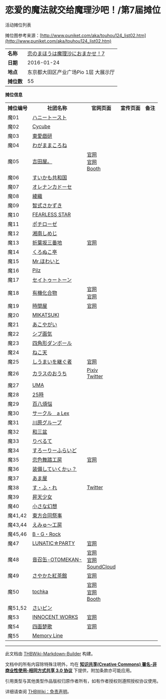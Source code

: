 # 恋爱的魔法就交给魔理沙吧！/第7届摊位

<!-- source html: G:\repos\THBWiki-Markdown-Builder\THBWikiMarkdown\Temp\main\7\70\ns0%3A%E6%81%8B%E7%88%B1%E7%9A%84%E9%AD%94%E6%B3%95%E5%B0%B1%E4%BA%A4%E7%BB%99%E9%AD%94%E7%90%86%E6%B2%99%E5%90%A7%EF%BC%81%2F%E7%AC%AC7%E5%B1%8A%E6%91%8A%E4%BD%8D.html -->

活动摊位列表

  
摊位图参考来源：[http://www.puniket.com/aka/touhou124_list02.htm](http://www.puniket.com/aka/touhou124_list02.htm)
  
  
  

  


<table>

<tbody><tr>
<td><b>名称</b></td>
<td><a href="/%E6%81%8B%E7%88%B1%E7%9A%84%E9%AD%94%E6%B3%95%E5%B0%B1%E4%BA%A4%E7%BB%99%E9%AD%94%E7%90%86%E6%B2%99%E5%90%A7%EF%BC%81#7" title="恋爱的魔法就交给魔理沙吧！">恋のまほうは魔理沙におまかせ！7</a>
</td></tr>
<tr>
<td><b>日期</b></td>
<td>2016-01-24
</td></tr>
<tr>
<td><b>地点</b></td>
<td>东京都大田区产业广场Pio 1层 大展示厅
</td></tr>
<tr>
<td><b>摊位数</b></td>
<td>55
</td></tr></tbody></table>


 **摊位信息**   

<table><tbody><tr><th>摊位编号</th><th>社团名称</th><th>官网页面</th><th>宣传页面</th><th>备注</th></tr><tr><td id="ハニートースト">魔01</td><td><a href="/index.php?title=%E3%83%8F%E3%83%8B%E3%83%BC%E3%83%88%E3%83%BC%E3%82%B9%E3%83%88&amp;action=edit&amp;redlink=1" class="new" title="ハニートースト（页面不存在）">ハニートースト</a></td><td></td><td></td><td></td></tr>
<tr><td id="Cycube">魔02</td><td><a href="/index.php?title=Cycube&amp;action=edit&amp;redlink=1" class="new" title="Cycube（页面不存在）">Cycube</a></td><td></td><td></td><td></td></tr>
<tr><td id="東愛戯研">魔03</td><td><a href="/index.php?title=%E6%9D%B1%E6%84%9B%E6%88%AF%E7%A0%94&amp;action=edit&amp;redlink=1" class="new" title="東愛戯研（页面不存在）">東愛戯研</a></td><td></td><td></td><td></td></tr>
<tr><td id="わがままころね">魔04</td><td><a href="/index.php?title=%E3%82%8F%E3%81%8C%E3%81%BE%E3%81%BE%E3%81%93%E3%82%8D%E3%81%AD&amp;action=edit&amp;redlink=1" class="new" title="わがままころね（页面不存在）">わがままころね</a></td><td></td><td></td><td></td></tr>
<tr><td id="吉田屋。">魔05</td><td><a href="./吉田屋。.md" title="吉田屋。">吉田屋。</a></td><td><a rel="nofollow" class="external text" href="http://nanos.jp/yosidaya/">官网</a><br><a rel="nofollow" class="external text" href="http://kaerukeroro-y.jugem.jp/">官网</a><br><a rel="nofollow" class="external text" href="https://yoshidaya.booth.pm/">Booth</a></td><td></td><td></td></tr>
<tr><td id="すいかも共和国">魔06</td><td><a href="/index.php?title=%E3%81%99%E3%81%84%E3%81%8B%E3%82%82%E5%85%B1%E5%92%8C%E5%9B%BD&amp;action=edit&amp;redlink=1" class="new" title="すいかも共和国（页面不存在）">すいかも共和国</a></td><td></td><td></td><td></td></tr>
<tr><td id="オレナンカドーセ">魔07</td><td><a href="./オレナンカドーセ.md" title="オレナンカドーセ">オレナンカドーセ</a></td><td></td><td></td><td></td></tr>
<tr><td id="綾織">魔08</td><td><a href="/index.php?title=%E7%B6%BE%E7%B9%94&amp;action=edit&amp;redlink=1" class="new" title="綾織（页面不存在）">綾織</a></td><td></td><td></td><td></td></tr>
<tr><td id="智式さかずき">魔09</td><td><a href="/index.php?title=%E6%99%BA%E5%BC%8F%E3%81%95%E3%81%8B%E3%81%9A%E3%81%8D&amp;action=edit&amp;redlink=1" class="new" title="智式さかずき（页面不存在）">智式さかずき</a></td><td></td><td></td><td></td></tr>
<tr><td id="FEARLESS_STAR">魔10</td><td><a href="/index.php?title=FEARLESS_STAR&amp;action=edit&amp;redlink=1" class="new" title="FEARLESS STAR（页面不存在）">FEARLESS STAR</a></td><td></td><td></td><td></td></tr>
<tr><td id="ポチローゼ">魔11</td><td><a href="/index.php?title=%E3%83%9D%E3%83%81%E3%83%AD%E3%83%BC%E3%82%BC&amp;action=edit&amp;redlink=1" class="new" title="ポチローゼ（页面不存在）">ポチローゼ</a></td><td></td><td></td><td></td></tr>
<tr><td id="湘南しめじ">魔12</td><td><a href="/index.php?title=%E6%B9%98%E5%8D%97%E3%81%97%E3%82%81%E3%81%98&amp;action=edit&amp;redlink=1" class="new" title="湘南しめじ（页面不存在）">湘南しめじ</a></td><td></td><td></td><td></td></tr>
<tr><td id="折葉坂三番地">魔13</td><td><a href="./折葉坂三番地.md" title="折葉坂三番地">折葉坂三番地</a></td><td><a rel="nofollow" class="external text" href="http://oruhazaka.dojin.com/infoblog/">官网</a></td><td></td><td></td></tr>
<tr><td id="くろぬこ亭">魔14</td><td><a href="/index.php?title=%E3%81%8F%E3%82%8D%E3%81%AC%E3%81%93%E4%BA%AD&amp;action=edit&amp;redlink=1" class="new" title="くろぬこ亭（页面不存在）">くろぬこ亭</a></td><td></td><td></td><td></td></tr>
<tr><td id="Mr.ほわいと">魔15</td><td><a href="/index.php?title=Mr.%E3%81%BB%E3%82%8F%E3%81%84%E3%81%A8&amp;action=edit&amp;redlink=1" class="new" title="Mr.ほわいと（页面不存在）">Mr.ほわいと</a></td><td></td><td></td><td></td></tr>
<tr><td id="Pilz">魔16</td><td><a href="/index.php?title=Pilz&amp;action=edit&amp;redlink=1" class="new" title="Pilz（页面不存在）">Pilz</a></td><td></td><td></td><td></td></tr>
<tr><td id="セイトゥートーン">魔17</td><td><a href="/index.php?title=%E3%82%BB%E3%82%A4%E3%83%88%E3%82%A5%E3%83%BC%E3%83%88%E3%83%BC%E3%83%B3&amp;action=edit&amp;redlink=1" class="new" title="セイトゥートーン（页面不存在）">セイトゥートーン</a></td><td></td><td></td><td></td></tr>
<tr><td id="有機化合物">魔18</td><td><a href="./有機化合物.md" title="有機化合物">有機化合物</a></td><td><a rel="nofollow" class="external text" href="http://yuuki.kagou.main.jp/">官网</a><br><a rel="nofollow" class="external text" href="http://kagou.main.jp/">官网</a></td><td></td><td></td></tr>
<tr><td id="時間屋">魔19</td><td><a href="./時間屋.md" title="時間屋">時間屋</a></td><td><a rel="nofollow" class="external text" href="http://minato.mods.jp/">官网</a></td><td></td><td></td></tr>
<tr><td id="MIKATSUKI">魔20</td><td><a href="/index.php?title=MIKATSUKI&amp;action=edit&amp;redlink=1" class="new" title="MIKATSUKI（页面不存在）">MIKATSUKI</a></td><td></td><td></td><td></td></tr>
<tr><td id="あこやがい">魔21</td><td><a href="/index.php?title=%E3%81%82%E3%81%93%E3%82%84%E3%81%8C%E3%81%84&amp;action=edit&amp;redlink=1" class="new" title="あこやがい（页面不存在）">あこやがい</a></td><td></td><td></td><td></td></tr>
<tr><td id="シブ画気">魔22</td><td><a href="/index.php?title=%E3%82%B7%E3%83%96%E7%94%BB%E6%B0%97&amp;action=edit&amp;redlink=1" class="new" title="シブ画気（页面不存在）">シブ画気</a></td><td></td><td></td><td></td></tr>
<tr><td id="四角形ダンボール">魔23</td><td><a href="/index.php?title=%E5%9B%9B%E8%A7%92%E5%BD%A2%E3%83%80%E3%83%B3%E3%83%9C%E3%83%BC%E3%83%AB&amp;action=edit&amp;redlink=1" class="new" title="四角形ダンボール（页面不存在）">四角形ダンボール</a></td><td></td><td></td><td></td></tr>
<tr><td id="ねこ天">魔24</td><td><a href="/index.php?title=%E3%81%AD%E3%81%93%E5%A4%A9&amp;action=edit&amp;redlink=1" class="new" title="ねこ天（页面不存在）">ねこ天</a></td><td></td><td></td><td></td></tr>
<tr><td id="しうまいを継ぐ者">魔25</td><td><a href="./しうまいを継ぐ者.md" title="しうまいを継ぐ者">しうまいを継ぐ者</a></td><td><a rel="nofollow" class="external text" href="http://siumai777.blog15.fc2.com/">官网</a></td><td></td><td></td></tr>
<tr><td id="カラスのおうち">魔26</td><td><a href="./カラスのおうち.md" title="カラスのおうち">カラスのおうち</a></td><td><a rel="nofollow" class="external text" href="https://www.pixiv.net/users/3877513">Pixiv</a><br><a rel="nofollow" class="external text" href="https://twitter.com/Sakm0cmar1">Twitter</a></td><td></td><td></td></tr>
<tr><td id="UMA">魔27</td><td><a href="./うま.md" title="うま" unred="">UMA</a></td><td></td><td></td><td></td></tr>
<tr><td id="25時">魔28</td><td><a href="/index.php?title=25%E6%99%82&amp;action=edit&amp;redlink=1" class="new" title="25時（页面不存在）">25時</a></td><td></td><td></td><td></td></tr>
<tr><td id="百八煩悩">魔29</td><td><a href="./百八煩悩.md" title="百八煩悩">百八煩悩</a></td><td></td><td></td><td></td></tr>
<tr><td id="サークル_a_Lex">魔30</td><td><a href="/index.php?title=%E3%82%B5%E3%83%BC%E3%82%AF%E3%83%AB_a_Lex&amp;action=edit&amp;redlink=1" class="new" title="サークル a Lex（页面不存在）">サークル　a Lex</a></td><td></td><td></td><td></td></tr>
<tr><td id="川原グループ">魔31</td><td><a href="/index.php?title=%E5%B7%9D%E5%8E%9F%E3%82%B0%E3%83%AB%E3%83%BC%E3%83%97&amp;action=edit&amp;redlink=1" class="new" title="川原グループ（页面不存在）">川原グループ</a></td><td></td><td></td><td></td></tr>
<tr><td id="和三盆">魔32</td><td><a href="/index.php?title=%E5%92%8C%E4%B8%89%E7%9B%86&amp;action=edit&amp;redlink=1" class="new" title="和三盆（页面不存在）">和三盆</a></td><td></td><td></td><td></td></tr>
<tr><td id="りべるて">魔33</td><td><a href="/index.php?title=%E3%82%8A%E3%81%B9%E3%82%8B%E3%81%A6&amp;action=edit&amp;redlink=1" class="new" title="りべるて（页面不存在）">りべるて</a></td><td></td><td></td><td></td></tr>
<tr><td id="すろーりーふらいど">魔34</td><td><a href="/index.php?title=%E3%81%99%E3%82%8D%E3%83%BC%E3%82%8A%E3%83%BC%E3%81%B5%E3%82%89%E3%81%84%E3%81%A9&amp;action=edit&amp;redlink=1" class="new" title="すろーりーふらいど（页面不存在）">すろーりーふらいど</a></td><td></td><td></td><td></td></tr>
<tr><td id="恋色舞踏工房">魔35</td><td><a href="./恋色舞踏工房.md" title="恋色舞踏工房">恋色舞踏工房</a></td><td><a rel="nofollow" class="external text" href="http://lcds.blog.jp/">官网</a></td><td></td><td></td></tr>
<tr><td id="装備していくかぃ？">魔36</td><td><a href="/index.php?title=%E8%A3%85%E5%82%99%E3%81%97%E3%81%A6%E3%81%84%E3%81%8F%E3%81%8B%E3%81%83%EF%BC%9F&amp;action=edit&amp;redlink=1" class="new" title="装備していくかぃ？（页面不存在）">装備していくかぃ？</a></td><td></td><td></td><td></td></tr>
<tr><td id="あま屋">魔37</td><td><a href="/index.php?title=%E3%81%82%E3%81%BE%E5%B1%8B&amp;action=edit&amp;redlink=1" class="new" title="あま屋（页面不存在）">あま屋</a></td><td></td><td></td><td></td></tr>
<tr><td id="す・ふ・れ">魔38</td><td><a href="./す・ふ・れ.md" title="す・ふ・れ">す・ふ・れ</a></td><td><a rel="nofollow" class="external text" href="https://twitter.com/you_i_sfl">Twitter</a></td><td></td><td></td></tr>
<tr><td id="昇天少女">魔39</td><td><a href="/index.php?title=%E6%98%87%E5%A4%A9%E5%B0%91%E5%A5%B3&amp;action=edit&amp;redlink=1" class="new" title="昇天少女（页面不存在）">昇天少女</a></td><td></td><td></td><td></td></tr>
<tr><td id="小さな幻想">魔40</td><td><a href="/index.php?title=%E5%B0%8F%E3%81%95%E3%81%AA%E5%B9%BB%E6%83%B3&amp;action=edit&amp;redlink=1" class="new" title="小さな幻想（页面不存在）">小さな幻想</a></td><td></td><td></td><td></td></tr>
<tr><td id="東方合同祭事">魔41,42</td><td><a href="./东方合同祭事.md" title="东方合同祭事" unred="">東方合同祭事</a></td><td></td><td></td><td></td></tr>
<tr><td id="えみゅ～工房">魔43,44</td><td><a href="/index.php?title=%E3%81%88%E3%81%BF%E3%82%85%EF%BD%9E%E5%B7%A5%E6%88%BF&amp;action=edit&amp;redlink=1" class="new" title="えみゅ～工房（页面不存在）">えみゅ～工房</a></td><td></td><td></td><td></td></tr>
<tr><td id="B・G・Rock">魔45,46</td><td><a href="/index.php?title=B%E3%83%BBG%E3%83%BBRock&amp;action=edit&amp;redlink=1" class="new" title="B・G・Rock（页面不存在）">B・G・Rock</a></td><td></td><td></td><td></td></tr>
<tr><td id="LUNATIC☆PARTY">魔47</td><td><a href="./LUNATIC☆PARTY.md" title="LUNATIC☆PARTY">LUNATIC☆PARTY</a></td><td><a rel="nofollow" class="external text" href="https://ameblo.jp/lunapa2014/">官网</a></td><td></td><td></td></tr>
<tr><td id="音召缶-OTOMEKAN-">魔48</td><td><a href="./音召缶-OTOMEKAN-.md" class="mw-redirect" title="音召缶-OTOMEKAN-">音召缶-OTOMEKAN-</a></td><td><a rel="nofollow" class="external text" href="http://otome-kan.net/">官网</a><br><a rel="nofollow" class="external text" href="http://otomekan.net/">官网</a><br><a rel="nofollow" class="external text" href="https://soundcloud.com/otomekan">SoundCloud</a></td><td></td><td></td></tr>
<tr><td id="さやかた紅茶館">魔49</td><td><a href="./さやかた紅茶館.md" title="さやかた紅茶館">さやかた紅茶館</a></td><td><a rel="nofollow" class="external text" href="http://sayakata.sblo.jp/">官网</a></td><td></td><td></td></tr>
<tr><td id="tochka">魔50</td><td><a href="./tochka.md" title="tochka">tochka</a></td><td><a rel="nofollow" class="external text" href="http://tochka.flop.jp/oxo/">官网</a><br><a rel="nofollow" class="external text" href="http://tochka.sblo.jp/">官网</a><br><a rel="nofollow" class="external text" href="https://tochka-shop.booth.pm/">Booth</a></td><td></td><td></td></tr>
<tr><td id="さいピン">魔51,52</td><td><a href="./さいピン（视频）.md" title="さいピン（视频）" unred="">さいピン</a></td><td></td><td></td><td></td></tr>
<tr><td id="INNOCENT_WORKS">魔53</td><td><a href="./INNOCENT_WORKS.md" title="INNOCENT WORKS">INNOCENT WORKS</a></td><td><a rel="nofollow" class="external text" href="http://www.ab.auone-net.jp/~savan/">官网</a></td><td></td><td></td></tr>
<tr><td id="四面楚歌">魔54</td><td><a href="./四面楚歌.md" title="四面楚歌">四面楚歌</a></td><td><a rel="nofollow" class="external text" href="http://allenemy.fc2web.com/">官网</a></td><td></td><td></td></tr>
<tr><td id="Memory_Line">魔55</td><td><a href="/index.php?title=Memory_Line&amp;action=edit&amp;redlink=1" class="new" title="Memory Line（页面不存在）">Memory Line</a></td><td></td><td></td><td></td></tr></tbody></table>







---

此文档由 [THBWiki-Markdown-Builder](https://github.com/Delsin-Yu/THBWiki-Markdown-Builder) 构建。

文档中的所有内容除特殊注明外，均在 [**知识共享(Creative Commons) 署名-非商业性使用-相同方式共享 3.0 协议**](https://creativecommons.org/licenses/by-sa/3.0/deed.zh-hans) 下提供，附加条款亦可能应用。

引用类型与其他类型作品版权归原作者所有，如有作者授权则遵照授权协议使用。

详细请查阅 [THBWiki：免责声明](https://thbwiki.cc/THBWiki:%E5%85%8D%E8%B4%A3%E5%A3%B0%E6%98%8E)。


